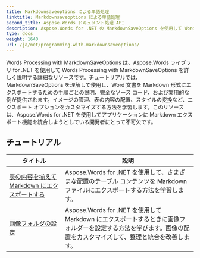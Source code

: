 ```yaml
---
title: Markdownsaveoptions による単語処理
linktitle: Markdownsaveoptions による単語処理
second_title: Aspose.Words ドキュメント処理 API
description: Aspose.Words for .NET の MarkdownSaveOptions を使用して Words 処理を学習します。Word 文書を Markdown 形式で保存するためのサンプル コードを含む詳細なチュートリアルです。
type: docs
weight: 1640
url: /ja/net/programming-with-markdownsaveoptions/
---
```


Words Processing with MarkdownSaveOptions は、Aspose.Words ライブラリ for .NET を使用して Words Processing with MarkdownSaveOptions を詳しく説明する詳細なリソースです。チュートリアルでは、MarkdownSaveOptions を理解して使用し、Word 文書を Markdown 形式にエクスポートするための手順ごとの説明、完全なソース コード、および実用的な例が提供されます。イメージの管理、表の内容の配置、スタイルの変換など、エクスポート オプションをカスタマイズする方法を学習します。このリソースは、Aspose.Words for .NET を使用してアプリケーションに Markdown エクスポート機能を統合しようとしている開発者にとって不可欠です。

 ## チュートリアル
| タイトル | 説明 |
| --- | --- |
| [表の内容を揃えて Markdown にエクスポートする](./export-into-markdown-with-table-content-alignment/) | Aspose.Words for .NET を使用して、さまざまな配置のテーブル コンテンツを Markdown ファイルにエクスポートする方法を学習します。 |
| [画像フォルダの設定](./set-images-folder/) | Aspose.Words for .NET を使用して Markdown にエクスポートするときに画像フォルダーを設定する方法を学びます。画像の配置をカスタマイズして、整理と統合を改善します。|